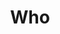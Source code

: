 ---
layout: book
title: Who
authors: [ Geoff Smart, Randy Street]
tags: [hiring]
asin: 173210221X
amazon_url: https://www.amazon.com/Who-Geoff-Smart/dp/0345504194
categories: [ Work ]
raings_count: 1283
rating: 4.5
image: https://m.media-amazon.com/images/I/41HZBEj2DTL.jpg
description: 
---